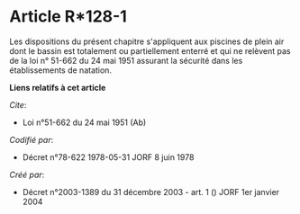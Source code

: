 # Article R*128-1

Les dispositions du présent chapitre s'appliquent aux piscines de plein air dont le bassin est totalement ou partiellement
enterré et qui ne relèvent pas de la loi n° 51-662 du 24 mai 1951 assurant la sécurité dans les établissements de natation.

**Liens relatifs à cet article**

_Cite_:

  - Loi n°51-662 du 24 mai 1951 (Ab)

_Codifié par_:

  - Décret n°78-622 1978-05-31 JORF 8 juin 1978

_Créé par_:

  - Décret n°2003-1389 du 31 décembre 2003 - art. 1 () JORF 1er janvier 2004
